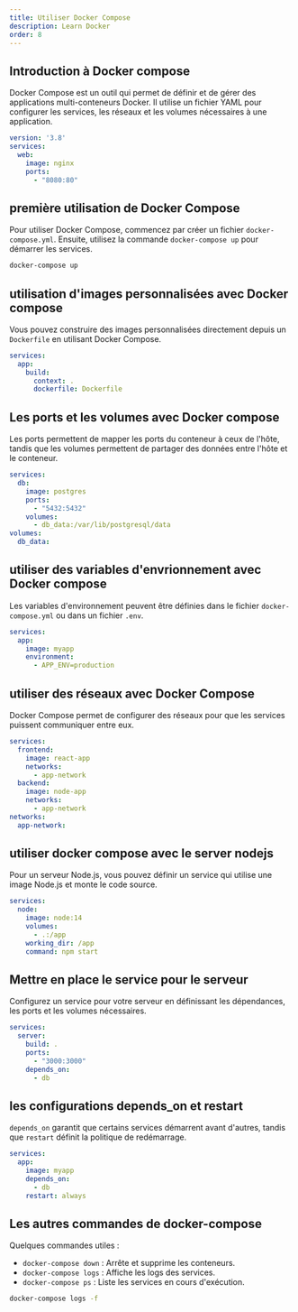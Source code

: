 ```yaml
---
title: Utiliser Docker Compose
description: Learn Docker
order: 8
---
```


## Introduction à Docker compose

Docker Compose est un outil qui permet de définir et de gérer des applications multi-conteneurs Docker. Il utilise un fichier YAML pour configurer les services, les réseaux et les volumes nécessaires à une application.


```yaml
version: '3.8'
services:
  web:
    image: nginx
    ports:
      - "8080:80"
```

## première utilisation de Docker Compose

Pour utiliser Docker Compose, commencez par créer un fichier `docker-compose.yml`. Ensuite, utilisez la commande `docker-compose up` pour démarrer les services.


```bash
docker-compose up
```

## utilisation d'images personnalisées avec Docker compose

Vous pouvez construire des images personnalisées directement depuis un `Dockerfile` en utilisant Docker Compose.


```yaml
services:
  app:
    build:
      context: .
      dockerfile: Dockerfile
```

## Les ports et les volumes avec Docker compose

Les ports permettent de mapper les ports du conteneur à ceux de l'hôte, tandis que les volumes permettent de partager des données entre l'hôte et le conteneur.


```yaml
services:
  db:
    image: postgres
    ports:
      - "5432:5432"
    volumes:
      - db_data:/var/lib/postgresql/data
volumes:
  db_data:
```

## utiliser des variables d'envrionnement avec Docker compose

Les variables d'environnement peuvent être définies dans le fichier `docker-compose.yml` ou dans un fichier `.env`.


```yaml
services:
  app:
    image: myapp
    environment:
      - APP_ENV=production
```

## utiliser des réseaux avec Docker Compose

Docker Compose permet de configurer des réseaux pour que les services puissent communiquer entre eux.


```yaml
services:
  frontend:
    image: react-app
    networks:
      - app-network
  backend:
    image: node-app
    networks:
      - app-network
networks:
  app-network:
```

## utiliser docker compose avec le server nodejs

Pour un serveur Node.js, vous pouvez définir un service qui utilise une image Node.js et monte le code source.


```yaml
services:
  node:
    image: node:14
    volumes:
      - .:/app
    working_dir: /app
    command: npm start
```

## Mettre en place le service pour le serveur

Configurez un service pour votre serveur en définissant les dépendances, les ports et les volumes nécessaires.


```yaml
services:
  server:
    build: .
    ports:
      - "3000:3000"
    depends_on:
      - db
```

## les configurations depends_on et restart

`depends_on` garantit que certains services démarrent avant d'autres, tandis que `restart` définit la politique de redémarrage.

```yaml
services:
  app:
    image: myapp
    depends_on:
      - db
    restart: always
```

## Les autres commandes de docker-compose

Quelques commandes utiles :
- `docker-compose down` : Arrête et supprime les conteneurs.
- `docker-compose logs` : Affiche les logs des services.
- `docker-compose ps` : Liste les services en cours d'exécution.


```bash
docker-compose logs -f
```

